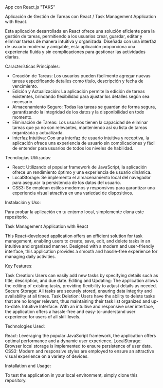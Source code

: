 App con React.js "TAKS" 

Aplicación de Gestión de Tareas con React / Task Management Application with React.

Esta aplicación desarrollada en React ofrece una solución eficiente para la gestión de tareas, permitiendo a los usuarios crear, guardar, editar y eliminar tareas de manera intuitiva y organizada. Diseñada con una interfaz de usuario moderna y amigable, esta aplicación proporciona una experiencia fluida y sin complicaciones para gestionar las actividades diarias.

Características Principales:

- Creación de Tareas: Los usuarios pueden fácilmente agregar nuevas tareas especificando detalles como título, descripción y fecha de vencimiento.
- Edición y Actualización: La aplicación permite la edición de tareas existentes, brindando flexibilidad para ajustar los detalles según sea necesario.
- Almacenamiento Seguro: Todas las tareas se guardan de forma segura, garantizando la integridad de los datos y la disponibilidad en todo momento.
- Eliminación de Tareas: Los usuarios tienen la capacidad de eliminar tareas que ya no son relevantes, manteniendo así su lista de tareas organizada y actualizada.
- Interfaz Intuitiva: Con una interfaz de usuario intuitiva y receptiva, la aplicación ofrece una experiencia de usuario sin complicaciones y fácil de entender para usuarios de todos los niveles de habilidad.

Tecnologías Utilizadas:

- React: Utilizando el popular framework de JavaScript, la aplicación ofrece un rendimiento óptimo y una experiencia de usuario dinámica.
- LocalStorage: Se implementa el almacenamiento local del navegador para asegurar la persistencia de los datos del usuario.
- CSS3: Se emplean estilos modernos y responsivos para garantizar una experiencia visual atractiva en una variedad de dispositivos.

Instalación y Uso:

Para probar la aplicación en tu entorno local, simplemente clona este repositorio.

Task Management Application with React

This React-developed application offers an efficient solution for task management, enabling users to create, save, edit, and delete tasks in an intuitive and organized manner. Designed with a modern and user-friendly interface, this application provides a smooth and hassle-free experience for managing daily activities.

Key Features:

Task Creation: Users can easily add new tasks by specifying details such as title, description, and due date.
Editing and Updating: The application allows the editing of existing tasks, providing flexibility to adjust details as needed.
Secure Storage: All tasks are securely stored, ensuring data integrity and availability at all times.
Task Deletion: Users have the ability to delete tasks that are no longer relevant, thus maintaining their task list organized and up-to-date.
Intuitive Interface: With an intuitive and responsive user interface, the application offers a hassle-free and easy-to-understand user experience for users of all skill levels.

Technologies Used:

React: Leveraging the popular JavaScript framework, the application offers optimal performance and a dynamic user experience.
LocalStorage: Browser local storage is implemented to ensure persistence of user data.
CSS3: Modern and responsive styles are employed to ensure an attractive visual experience on a variety of devices.

Installation and Usage:

To test the application in your local environment, simply clone this repository.
